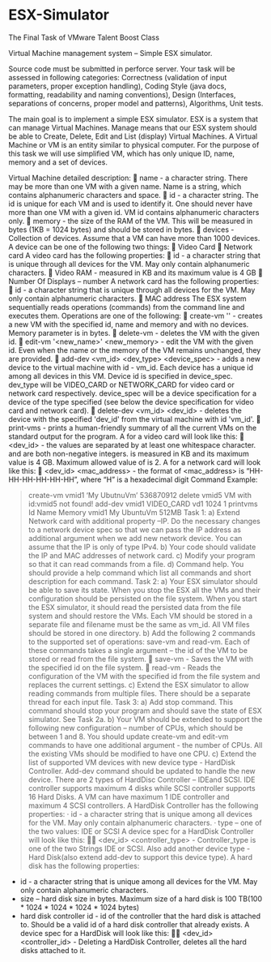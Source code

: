 # ESX-Simulator
The Final Task of VMware Talent Boost Class

Virtual Machine management system – Simple ESX simulator.

Source code must be submitted in perforce server. Your task will be assessed in following categories: Correctness (validation of input parameters, proper exception handling), Coding Style (java docs, formatting, readability and naming conventions), Design (Interfaces, separations of concerns, proper model and patterns), Algorithms, Unit tests.

The main goal is to implement a simple ESX simulator. ESX is a system that can manage Virtual Machines. Manage means that our ESX system should be able to Create, Delete, Edit and List (display) Virtual Machines. A Virtual Machine or VM is an entity similar to physical computer. For the purpose of this task we will use simplified VM, which has only unique ID, name, memory and a set of devices.

Virtual Machine detailed description:
 name - a character string. There may be more than one VM with a given name. Name is a string, which contains alphanumeric characters and space.
 id - a character string. The id is unique for each VM and is used to identify it. One should never have more than one VM with a given id. VM id contains alphanumeric characters only.
 memory - the size of the RAM of the VM. This will be measured in bytes (1KB = 1024 bytes) and should be stored in bytes.
 devices - Collection of devices. Assume that a VM can have more than 1000 devices.
A device can be one of the following two things:
 Video Card
 Network card
A video card has the following properties:
 id - a character string that is unique through all devices for the VM. May only contain alphanumeric characters.
 Video RAM - measured in KB and its maximum value is 4 GB
 Number Of Displays – number
A network card has the following properties:
 id - a character string that is unique through all devices for the VM. May only contain alphanumeric characters.
 MAC address
The ESX system sequentially reads operations (commands) from the command line and executes them. Operations are one of the following:
 create-vm <id> '<name>' <memory> - creates a new VM with the specified id, name and memory and with no devices. Memory parameter is in bytes.
 delete-vm <id> - deletes the VM with the given id.
 edit-vm <id> '<new_name>' <new_memory> - edit the VM with the given id. Even when the name or the memory of the VM remains unchanged, they are provided.
 add-dev <vm_id> <dev_type> <device_spec> - adds a new device to the virtual machine with id - vm_id. Each device has a unique id among all devices in this VM. Device id is specified in device_spec.
dev_type will be VIDEO_CARD or NETWORK_CARD for video card or network card respectively. device_spec will be a device specification for a device of the type specified (see below the device specification for video card and network card).
 delete-dev <vm_id> <dev_id> - deletes the device with the specified 'dev_id' from the virtual machine with id 'vm_id'.
 print-vms - prints a human-friendly summary of all the current VMs on the standard output for the program.
A <device spec> for a video card will look like this:
 <dev_id> <videoRam> <numberOfDisplays> - the values are separated by at least one whitespace character. <videoRam> and <numberOfDisplays> are both non-negative integers. <videoRam> is measured in KB and its maximum value is 4 GB. Maximum allowed value of <numberOfDisplays> is 2.
A <device spec> for a network card will look like this:
 <dev_id> <mac_address> - the format of <mac_address> is “HH-HH-HH-HH-HH-HH”, where “H” is a hexadecimal digit
Command Example:
> create-vm vmid1 ‘My UbutnuVm’ 536870912
> delete vmid5
VM with id:vmid5 not found!
>add-dev vmid1 VIDEO_CARD vd1 1024 1
>printvms
Id Name Memory
vmid1 My UbuntuVm 512MB
Task 1:
a) Extend Network card with additional property –IP. Do the necessary changes to a network device spec so that we can pass the IP address as additional argument when we add new network device. You can assume that the IP is only of type IPv4.
b) Your code should validate the IP and MAC addresses of network card.
c) Modify your program so that it can read commands from a file.
d) Command help. You should provide a help command which list all commands and short description for each command.
Task 2:
a) Your ESX simulator should be able to save its state. When you stop the ESX all the VMs and their configuration should be persisted on the file system. When you start the ESX simulator, it should read the persisted data from the file system and should restore the VMs. Each VM should be stored in a separate file and filename must be the same as vm_id. All VM files should be stored in one directory.
b) Add the following 2 commands to the supported set of operations: save-vm and read-vm. Each of these commands takes a single argument – the id of the VM to be stored or read from the file system.
 save-vm <id> - Saves the VM with the specified id on the file system.
 read-vm <id> - Reads the configuration of the VM with the specified id from the file system and replaces the current settings.
c) Extend the ESX simulator to allow reading commands from multiple files. There should be a separate thread for each input file.
Task 3:
a) Add stop command. This command should stop your program and should save the state of ESX simulator. See Task 2a.
b) Your VM should be extended to support the following new configuration – number of CPUs, which should be between 1 and 8. You should update create-vm and edit-vm commands to have one additional argument - the number of CPUs. All the existing VMs should be modified to have one CPU.
c) Extend the list of supported VM devices with new device type - HardDisk Controller. Add-dev command should be updated to handle the new device. There are 2 types of HardDisc Controller – IDEand SCSI.
IDE controller supports maximum 4 disks while SCSI controller supports 16 Hard Disks. A VM can have maximum 1 IDE controller and maximum 4 SCSI controllers.
A HardDisk Controller has the following properties:
· id - a character string that is unique among all devices for the VM. May only contain alphanumeric characters.
· type – one of the two values: IDE or SCSI
A device spec for a HardDisk Controller will look like this:
 <dev_id> <controller_type> - Controller_type is one of the two Strings IDE or SCSI.
Also add another device type - Hard Disk(also extend add-dev to support this device type). A hard disk has the following properties:
* id - a character string that is unique among all devices for the VM. May only contain alphanumeric characters.
* size – hard disk size in bytes. Maximum size of a hard disk is 100 TB(100 * 1024 * 1024 * 1024 * 1024 bytes)
* hard disk controller id - id of the controller that the hard disk is attached to. Should be a valid id of a hard disk controller that already exists.
A device spec for a HardDisk will look like this:
 <dev_id> <size> <controller_id> -
Deleting a HardDisk Controller, deletes all the hard disks attached to it.
